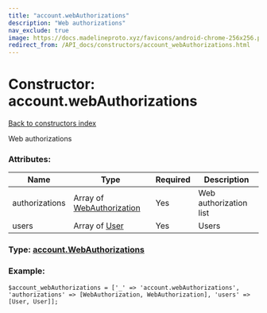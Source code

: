 ```yaml
---
title: "account.webAuthorizations"
description: "Web authorizations"
nav_exclude: true
image: https://docs.madelineproto.xyz/favicons/android-chrome-256x256.png
redirect_from: /API_docs/constructors/account_webAuthorizations.html
---
```

# Constructor: account.webAuthorizations  
[Back to constructors index](/API_docs/constructors/index.html)



Web authorizations

### Attributes:

| Name     |    Type       | Required | Description |
|----------|---------------|----------|-------------|
|authorizations|Array of [WebAuthorization](/API_docs/types/WebAuthorization.html) | Yes|Web authorization list|
|users|Array of [User](/API_docs/types/User.html) | Yes|Users|



### Type: [account.WebAuthorizations](/API_docs/types/account.WebAuthorizations.html)


### Example:

```
$account_webAuthorizations = ['_' => 'account.webAuthorizations', 'authorizations' => [WebAuthorization, WebAuthorization], 'users' => [User, User]];
```  
